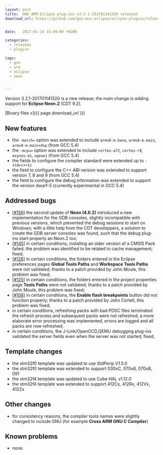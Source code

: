 ```yaml
---
layout: post
title:  GNU ARM Eclipse plug-ins v3.2.1-201701141320 released
download_url: https://github.com/gnu-mcu-eclipse/eclipse-plugins/releases/tag/v3.2.1-201701141320


date:   2017-01-14 15:49:00 +0200

categories:
  - releases
  - plugins

tags:
  - gnu
  - arm
  - eclipse
  - neon


---
```


Version 3.2.1-201701141320 is a new release; the main change is adding support for **Eclipse Neon.2** (CDT 9.2).

[Binary files »]({{ page.download_url }})

## New features

- the `-march=` option was extended to include `armv8-m.base`, `armv8-m.main`, `armv8-m.main+dsp` (from GCC 5.4)
- the `-mcpu=` option was extended to include `cortex-a72`, `cortex-r8`, `exynos-m1`, `xgene1` (from GCC 5.4)
- the fields to configure the compiler standard were extended up to `-std=c++1z`
- the field to configure the C++ ABI version was extended to support version 7, 8 and 9 (from GCC 5.4)
- the field to configure the debug information was extended to support the  version dwarf-5 (currently experimental in GCC 5.4)

## Addressed bugs

- [[#156](https://github.com/gnu-mcu-eclipse/eclipse-plugins/issues/156)] the second update of **Neon (4.6.2)** introduced a new implementation for the GDB consoles, slightly incompatible with previous versions, which prevented the debug sessions to start on Windows; with a little help from the CDT developpers, a solution to create the GDB server consoles was found, such that the debug plug-ins start properly an Neon.2 too;
- [[#145](https://github.com/gnu-mcu-eclipse/eclipse-plugins/issues/145)] in certain conditions, installing an older version of a CMSIS Pack failed; the problem was identified to be related to cache management; fixed;
- [[#126](https://github.com/gnu-mcu-eclipse/eclipse-plugins/issues/126)] in certain conditions, the folders entered in the Eclipse preferences pages **Global Tools Paths** and **Workspace Tools Paths** were not validated; thanks to a patch provided by John Moule, this problem was fixed;
- [[#125](https://github.com/gnu-mcu-eclipse/eclipse-plugins/issues/125)] in certain conditions, the folders entered in the project properties page **Tools Paths** were not validated; thanks to a patch provided by John Moule, this problem was fixed;
- [[#108](https://github.com/gnu-mcu-eclipse/eclipse-plugins/issues/108)] in certain conditions, the **Enable flash breakpoints** button did not function properly; thanks to a patch provided by John Cortell, this problem was fixed;
- in certain conditions, refreshing packs with bad PDSC files terminated the refresh process and subsequent packs were not refreshed; a more elaborate error processing was implemented, errors are logged and all packs are now refreshed;
- in certain conditions, the J-Link/OpenOCD,QEMU debugging plug-ins  validated the server fields even when the server was not started; fixed;

## Template changes

- the stm32f0 template was updated to use StdPerip V1.5.0
- the stm32f0 template was extended to support 030xC, 070x6, 070xB, 091
- the stm32f4 template was updated to use Cube HAL v1.12.0
- the stm32f4 template was extended to support 412Cx, 412Rx, 412Vx, 412Zx

## Other changes

- for consistency reasons, the compiler tools names were slightly changed to include GNU (for example **Cross ARM GNU C Compiler**)

## Known problems

- none.
